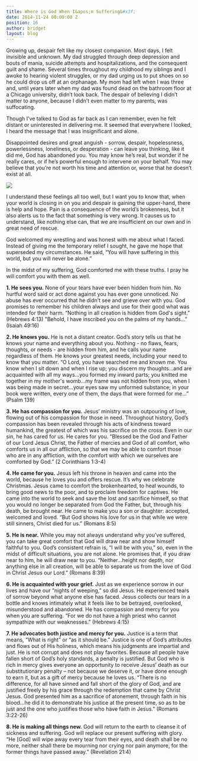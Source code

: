 ```yaml
---
title: Where is God When I&apos;m Suffering&#x3f;
date: 2014-11-24 00:00:00 Z
position: 16
author: bridget
layout: blog
---
```


Growing up, despair felt like my closest companion. Most days, I felt invisible and unknown. My dad struggled through deep depression and bouts of mania, suicide attempts and hospitalizations, and the consequent guilt and shame. Several times throughout my childhood my siblings and I awoke to hearing violent struggles, or my dad urging us to put shoes on so he could drop us off at an orphanage. My mom had left when I was three and, until years later when my dad was found dead on the bathroom floor at a Chicago university, didn’t look back. The despair of believing I didn’t matter to anyone, because I didn’t even matter to my parents, was suffocating.

Though I’ve talked to God as far back as I can remember, even he felt distant or uninterested in delivering me. It seemed that everywhere I looked, I heard the message that I was insignificant and alone.

Disappointed desires and great anguish - sorrow, despair, hopelessness, powerlessness, loneliness, or desperation - can leave you thinking, like it did me, God has abandoned you. You may know he’s real, but wonder if he really cares, or if he’s powerful enough to intervene on your behalf. You may believe that you’re not worth his time and attention or, worse that he doesn’t exist at all.

![](http://iwantrest.com/uploads/Walking_on_the_track.jpg)

I understand these feelings all too well, but I want you to know that, when your world is closing in on you and despair is gaining the upper-hand, there is help and hope. Pain is a consequence of the world’s brokenness, but it also alerts us to the fact that something is very wrong. It causes us to understand, like nothing else can, that we are insufficient on our own and in great need of rescue.

God welcomed my wrestling and was honest with me about what I faced. Instead of giving me the temporary relief I sought, he gave me hope that superseded my circumstances. He said, “You will have suffering in this world, but you will never be alone.”

In the midst of my suffering, God comforted me with these truths. I pray he will comfort you with them as well.

<b>1. He sees you.</b> None of your tears have ever been hidden from him. No hurtful word said or act done against you has ever gone unnoticed. No abuse has ever occurred that he didn’t see and grieve over with you. God promises to remember his children always and use for their good what was intended for their harm. “Nothing in all creation is hidden from God's sight.” (Hebrews 4:13) "Behold, I have inscribed you on the palms of my hands…” (Isaiah 49:16)

<b>2. He knows you.</b> He is not a distant creator. God’s story tells us that he knows your name and everything about you. Nothing - no flaws, fears, thoughts, or needs - are hidden from him, and he calls your name regardless of them. He knows your greatest needs, including your need to know that you matter. “O Lord, you have searched me and known me. You know when I sit down and when I rise up; you discern my thoughts…and are acquainted with all my ways…you formed my inward parts; you knitted me together in my mother's womb…my frame was not hidden from you, when I was being made in secret…your eyes saw my unformed substance; in your book were written, every one of them, the days that were formed for me…” (Psalm 139)

<b>3. He has compassion for you.</b> Jesus’ ministry was an outpouring of love, flowing out of his compassion for those in need. Throughout history, God’s compassion has been revealed through his acts of kindness toward humankind, the greatest of which was his sacrifice on the cross. Even in our sin, he has cared for us. He cares for you. “Blessed be the God and Father of our Lord Jesus Christ, the Father of mercies and God of all comfort, who comforts us in all our affliction, so that we may be able to comfort those who are in any affliction, with the comfort with which we ourselves are comforted by God.” (2 Corinthians 1:3-4)

<b>4. He came for you.</b> Jesus left his throne in heaven and came into the world, because he loves you and offers rescue. It’s why we celebrate Christmas. Jesus came to comfort the brokenhearted, to heal wounds, to bring good news to the poor, and to proclaim freedom for captives. He came into the world to seek and save the lost and sacrifice himself, so that you would no longer be separated from God the Father, but, through his death, be brought near. He came to make you a son or daughter: accepted, welcomed and loved. “But God shows his love for us in that while we were still sinners, Christ died for us.” (Romans 8:5)

<b>5. He is near.</b> While you may not always understand why you’ve suffered, you can take great comfort that God will draw near and show himself faithful to you. God’s consistent refrain is, “I will be with you,” so, even in the midst of difficult situations, you are not alone. He promises that, if you draw near to him, he will draw near to you. “Neither…height nor depth, nor anything else in all creation, will be able to separate us from the love of God in Christ Jesus our Lord.” (Romans 8:39)

<b>6. He is acquainted with your grief.</b> Just as we experience sorrow in our lives and have our “nights of weeping,” so did Jesus. He experienced tears of sorrow beyond what anyone else has faced. Jesus collects our tears in a bottle and knows intimately what it feels like to be betrayed, overlooked, misunderstood and abandoned. He has compassion and mercy for you when you are suffering. “For we do not have a high priest who cannot sympathize with our weaknesses.” (Hebrews 4:15)

<b>7. He advocates both justice and mercy for you.</b> Justice is a term that means, “What is right” or “as it should be.” Justice is one of God’s attributes and flows out of His holiness, which means his judgments are impartial and just. He is not corrupt and does not play favorites. Because all people have fallen short of God’s holy standards, a penalty is justified. But God who is rich in mercy gives everyone an opportunity to receive Jesus’ death as our substitutionary penalty – not because we deserve it, or have done enough to earn it, but as a gift of mercy because he loves us. “There is no difference, for all have sinned and fall short of the glory of God, and are justified freely by his grace through the redemption that came by Christ Jesus. God presented him as a sacrifice of atonement, through faith in his blood…he did it to demonstrate his justice at the present time, so as to be just and the one who justifies those who have faith in Jesus.” (Romans 3:22-26)

<b>8. He is making all things new.</b> God will return to the earth to cleanse it of sickness and suffering. God will replace our present suffering with glory. “He [God] will wipe away every tear from their eyes, and death shall be no more, neither shall there be mourning nor crying nor pain anymore, for the former things have passed away.” (Revelation 21:4)